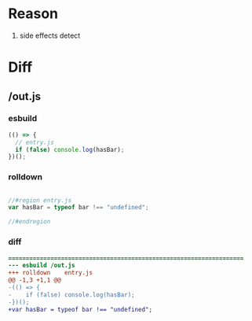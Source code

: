 # Reason
1. side effects detect
# Diff
## /out.js
### esbuild
```js
(() => {
  // entry.js
  if (false) console.log(hasBar);
})();
```
### rolldown
```js

//#region entry.js
var hasBar = typeof bar !== "undefined";

//#endregion

```
### diff
```diff
===================================================================
--- esbuild	/out.js
+++ rolldown	entry.js
@@ -1,3 +1,1 @@
-(() => {
-    if (false) console.log(hasBar);
-})();
+var hasBar = typeof bar !== "undefined";

```
